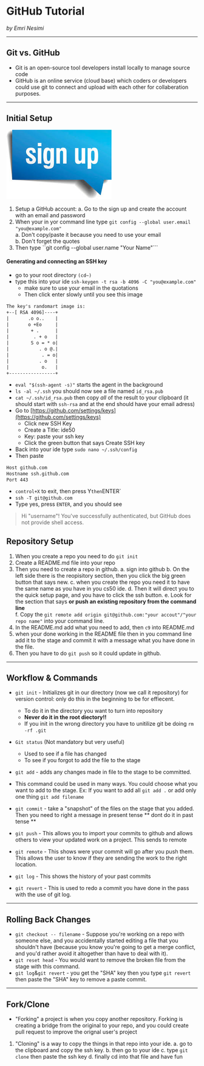# GitHub Tutorial

*_by Emri Nesimi_*

---
## Git vs. GitHub
* Git is an open-source tool developers install locally to manage source code 
* GitHub is an online service (cloud base) which coders or developers could use git to connect and upload with each other for collaberation purposes.


---
## Initial Setup
![](images.jpg)
1. Setup a GitHub account: 
    a. Go to the sign up and create the account with an email and password
2. When your in yor command line type ``git config --global user.email "you@example.com"``  
    a. Don't copy/paste it because you need to use your email  
    b. Don't forget the quotes
3. Then type ``git config --global user.name "Your Name"``` 

#### Generating and connecting an SSH key
* go to your root directory ``(cd~)``
* type this into your ide ``ssh-keygen -t rsa -b 4096 -C "you@example.com"``  
    * make sure to use your email in the quotations
    * Then click enter slowly until you see this image
```
The key's randomart image is:  
+--[ RSA 4096]----+
|       .o o..    |
|       o +Eo     |
|        + .      |
|         . + o   |
|        S o = * o|
|           . o @.|
|            . = o|
|           . o   |
|            o.   |
+-----------------+
```

* `eval "$(ssh-agent -s)"` starts the agent in the background
* `ls -al ~/.ssh` you should now see a file named `id_rsa.pub`
* `cat ~/.ssh/id_rsa.pub` then copy _all_ of the result to your clipboard (it should start with `ssh-rsa` and at the end should have your email adress)
* Go to [https://github.com/settings/keys](https://github.com/settings/keys)  
    * Click new SSH Key
    * Create a Title: ide50
    * Key: paste your ssh key
    * Click the green button that says Create SSH key
* Back into your ide type ``sudo nano ~/.ssh/config``
* Then paste 
 ```
 Host github.com
 Hostname ssh.github.com
 Port 443
 ```
* `control+X` to exit, then press Y` then `ENTER`
* `ssh -T git@github.com`
* Type yes, press `ENTER`, and you should see
> Hi "username"! You've successfully authenticated, but GitHub does not provide shell access.


## Repository Setup
1. When you create a repo you need to do `git init` 
2. Create a README.md file into your repo
3. Then you need to create a repo in github.
    a. sign into github
    b. On the left side there is the reopisitory section, then you click the big green button that says new.
    c. when you create the repo you need it to have the same name as you have in you cs50 ide.
    d. Then it will direct you to the quick setup page, and you have to click the ssh button.
    e. Look for the section that says **or push an existing repository from the command line**  
    f. Copy the `git remote add origin git@github.com:"your accout"/"your repo name"` into your command line.
4. In the README.md add what you need to add, then `c9` into README.md 
5. when your done working in the README file then in you command line add it to the stage and commit it with a message what you have done in the file.
6. Then you have to do `git push` so it could update in github.

   



---
## Workflow & Commands
* `git init` - Initializes git in our directory (now we call it repository) for version control: only do this in the beginning to be for effiecent.
    * To do it in the directory you want to turn into repository
   *  **Never do it in the root diectory!!**
   *  If you init in the wrong directory you have to unitilize git be doing `rm -rf .git`

* `Git status` (Not mandatory but very useful)
    * Used to see if a file has changed
    * To see if you forgot to add the file to the stage
* `git add` - adds any changes made in file to the stage to be committed.  
* This command could be used in many ways. You could choose what you want to add to the stage. Ex: If you want to add all `git add .` or add only one thing `git add filename`
* `git commit` - take a "snapshot" of the files on the stage that you added. Then you need to right a message in present tense ** dont do it in past tense ** 
* `git push` - This allows you to import your commits to github and allows others to view your updated work on a project. This sends to remote 
* `git remote` - This shows were your commit will go after you push them. This allows the user to know if they are sending the work to the right location.
* `git log` - This shows the history of your past commits
* `git revert` - This is used to redo a commit you have done in the pass with the use of git log.






---
## Rolling Back Changes

* `git checkout -- filename` - Suppose you're working on a repo with someone else, and you accidentally started editing a file that you shouldn't have (because you know you're going to get a merge conflict, and you'd rather avoid it altogether than have to deal with it).
* `git reset head` - You would want to remove the broken file from the stage with this command.
* `git log`&`git revert` - you get the "SHA" key then you type `git revert` then paste the "SHA" key to remove a paste commit.




---
## Fork/Clone

* "Forking" a project is when you copy another repository. Forking is creating a bridge from the original to your repo, and you could create pull request to improve the orignal user's project
1. "Cloning" is a way to copy the things in that repo into your ide. 
    a. go to the clipboard and copy the ssh key.
    b. then go to your ide
    c. type `git clone` then paste the ssh key
    d. finally cd into that file and have fun











